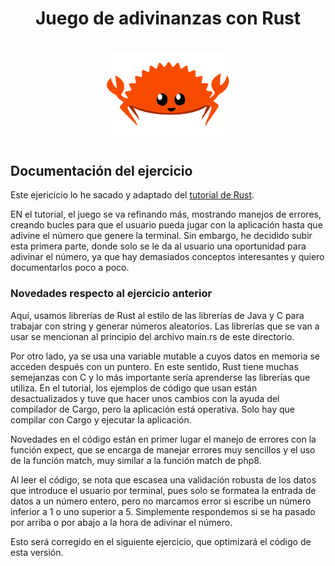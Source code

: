 # <center>Juego de adivinanzas con Rust</center>

<header style="display:flex; justify-content: space-around; align-items: center; margin: 24px auto;">

<img style="display:grid; vertical-align: middle" src="../rust.png" width="200"> </header>

## Documentación del ejercicio

Este ejericicio lo he sacado y adaptado del [tutorial de Rust](https://doc.rust-lang.org/book/ch02-00-guessing-game-tutorial.html).

EN el tutorial, el juego se va refinando más, mostrando manejos de errores, creando bucles para que el usuario pueda jugar con la aplicación hasta que adivine el número que genere la terminal. Sin embargo, he decidido subir esta primera parte, donde solo se le da al usuario una oportunidad para adivinar el número, ya que hay demasiados conceptos interesantes y quiero documentarlos poco a poco.

### Novedades respecto al ejercicio anterior

Aquí, usamos librerías de Rust al estilo de las librerías de Java y C para trabajar con string y generar números aleatorios. Las librerías que se van a usar se mencionan al principio del archivo main.rs de este directorio.

Por otro lado, ya se usa una variable mutable a cuyos datos en memoria se acceden después con un puntero. En este sentido, Rust tiene muchas semejanzas con C y lo más importante sería aprenderse las librerías que utiliza.
En el tutorial, los ejemplos de código que usan están desactualizados y tuve que hacer unos cambios con la ayuda del compilador de Cargo, pero la aplicación está operativa. Solo hay que compilar con Cargo y ejecutar la aplicación.

Novedades en el código están en primer lugar el manejo de errores con la función expect, que se encarga de manejar errores muy sencillos y el uso de la función match, muy similar a la función match de php8.

Al leer el código, se nota que escasea una validación robusta de los datos que introduce el usuario por terminal, pues solo se formatea la entrada de datos a un número entero, pero no marcamos error si escribe un número inferior a 1 o uno superior a 5. Simplemente respondemos si se ha pasado por arriba o por abajo a la hora de adivinar el número.

Esto será corregido en el siguiente ejercicio, que optimizará el código de esta versión.